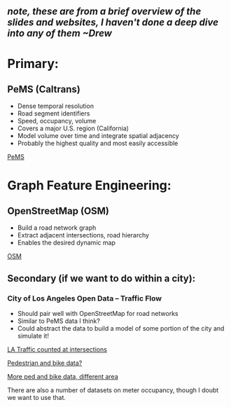 *note, these are from a brief overview of the slides and websites, I haven't done a deep dive into any of them ~Drew*
---
# Primary:
## PeMS (Caltrans)
- Dense temporal resolution
- Road segment identifiers
- Speed, occupancy, volume
- Covers a major U.S. region (California)
- Model volume over time and integrate spatial adjacency
- Probably the highest quality and most easily accessible

[PeMS](https://pems.dot.ca.gov/)

# Graph Feature Engineering:
## OpenStreetMap (OSM)
- Build a road network graph
- Extract adjacent intersections, road hierarchy
- Enables the desired dynamic map

[OSM](https://www.openstreetmap.org/)

## Secondary (if we want to do within a city):
### City of Los Angeles Open Data – Traffic Flow
- Should pair well with OpenStreetMap for road networks
- Similar to PeMS data I think?
- Could abstract the data to build a model of some portion of the city and simulate it!

[LA Traffic counted at intersections](https://data.lacity.org/Transportation/LADOT-Traffic-Counts-Summary/94wu-3ps3/about_data)

[Pedestrian and bike data?](https://data.lacity.org/Transportation/2023-Walk-Bike-Count-Data/6ux4-qj74/about_data)

[More ped and bike data, different area](https://data.lacity.org/Transportation/Arts-District-Pedestrian-and-Bike-Counts-LA-CoMoti/mbz9-j2zk/about_data)

There are also a number of datasets on meter occupancy, though I doubt we want to use that.


